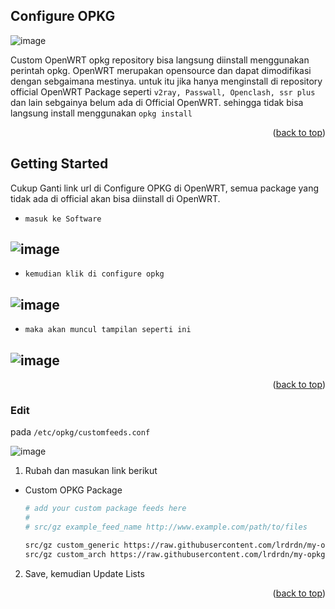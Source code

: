 <a name="readme-top"></a>
<!-- ABOUT THE PROJECT -->
## Configure OPKG

![image](https://user-images.githubusercontent.com/40128651/222686284-b580b695-2dfd-4591-bbe5-4cbd19ac7678.png)

Custom OpenWRT opkg repository bisa langsung diinstall menggunakan perintah opkg. OpenWRT merupakan opensource dan dapat dimodifikasi dengan sebgaimana mestinya. untuk itu jika hanya menginstall di repository official OpenWRT Package seperti `v2ray, Passwall, Openclash, ssr plus` dan lain sebgainya belum ada di Official OpenWRT. sehingga tidak bisa langsung install menggunakan `opkg install`

<p align="right">(<a href="#readme-top">back to top</a>)</p>


<!-- GETTING STARTED -->
## Getting Started

Cukup Ganti link url di Configure OPKG di OpenWRT, semua package yang tidak ada di official akan bisa diinstall di OpenWRT.
  * `masuk ke Software`

  ![image](https://user-images.githubusercontent.com/40128651/222688039-f78d12ca-1fae-40fa-a4ca-b4d71d0cdd02.png)
---------------------------------------  
  * `kemudian klik di configure opkg`
    
  ![image](https://user-images.githubusercontent.com/40128651/222688322-39c362e1-2aca-485c-b96a-0c11bf423c16.png)
---------------------------------------  
  * `maka akan muncul tampilan seperti ini`
    
  ![image](https://user-images.githubusercontent.com/40128651/222688448-26c73801-954e-4a70-a01e-2efe3e861f21.png)
---------------------------------------


<p align="right">(<a href="#readme-top">back to top</a>)</p>

### Edit

pada `/etc/opkg/customfeeds.conf`

![image](https://user-images.githubusercontent.com/40128651/222689992-1b56fe7f-8f5f-4e28-84e3-d8fbd178fca5.png)

1. Rubah dan masukan link berikut

* Custom OPKG Package
  ```sh
  # add your custom package feeds here
  #
  # src/gz example_feed_name http://www.example.com/path/to/files

  src/gz custom_generic https://raw.githubusercontent.com/lrdrdn/my-opkg-repo/main/generic
  src/gz custom_arch https://raw.githubusercontent.com/lrdrdn/my-opkg-repo/main/x86_64
  ```
  
2. Save, kemudian Update Lists

<p align="right">(<a href="#readme-top">back to top</a>)</p>

